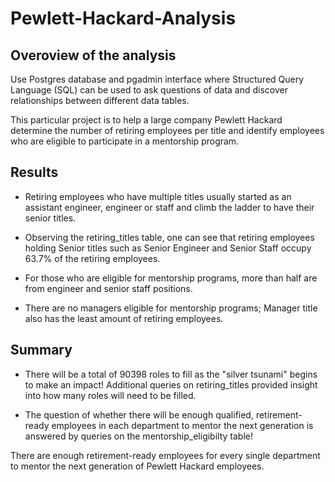 # Pewlett-Hackard-Analysis

## Overoview of the analysis
Use Postgres database and pgadmin interface where Structured Query Language (SQL) can be used to ask questions of data and discover relationships between different data tables.

This particular project is to help a large company Pewlett Hackard determine the number of retiring employees per title and identify employees who are eligible to participate in a mentorship program. 

## Results
- Retiring employees who have multiple titles usually started as an assistant engineer, engineer or staff and climb the ladder to have their senior titles. 

- Observing the retiring_titles table, one can see that retiring employees holding Senior titles such as Senior Engineer and Senior Staff occupy 63.7% of the retiring employees.

- For those who are eligible for mentorship programs, more than half are from engineer and senior staff positions. 

- There are no managers eligible for mentorship programs; Manager title also has the least amount of retiring employees.

## Summary

- There will be a total of 90398 roles to fill as the "silver tsunami" begins to make an impact! Additional queries on retiring_titles provided insight into how many roles will need to be filled.

- The question of whether there will be enough qualified, retirement-ready employees in each department to mentor the next generation is answered by queries on the mentorship_eligibilty table!

There are enough retirement-ready employees for every single department to mentor the next generation of Pewlett Hackard employees.